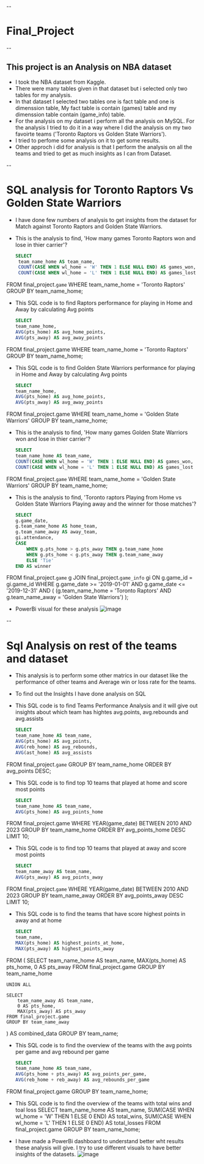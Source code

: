 --
  # Final_Project

--
  ## This project is an Analysis on NBA dataset 

* I took the NBA dataset from Kaggle.
* There were many tables given in that dataset but i selected only two tables for my analysis.
* In that dataset I selected two tables one is fact table and one is dimenssion table, My fact table is contain (games) table and my dimenssion table contain (game_info) table. 
* For the analysis on my dataset i perform all the analysis on MySQL. For the analysis I tried to do it in a way where I did the analysis on my two favoirte teams 
  ('Toronto Raptors vs Golden State Warriors'). 
* I tried to perfome some analysis on it to get some results. 
* Other approch i did for analysis is that I perform the analysis on all the teams and tried to get as much insights as I can from Dataset.


--
 # SQL analysis for Toronto Raptors Vs Golden State Warriors 

 * I have done few numbers of analysis to get insights from the dataset for Match against Toronto Raptors and Golden State Warriors.

 * This is the analysis to find, 'How many games Toronto Raptors won and lose in thier carrier'?
   ```sql
   SELECT
    team_name_home AS team_name,
    COUNT(CASE WHEN wl_home = 'W' THEN 1 ELSE NULL END) AS games_won,
    COUNT(CASE WHEN wl_home = 'L' THEN 1 ELSE NULL END) AS games_lost
FROM final_project.`game`
WHERE team_name_home = 'Toronto Raptors'
GROUP BY team_name_home;


 * This SQL code is to find Raptors performance for playing in Home and Away by calculating Avg points 
      ```sql
      SELECT
    team_name_home,
    AVG(pts_home) AS avg_home_points,
    AVG(pts_away) AS avg_away_points
FROM final_project.game
WHERE team_name_home = 'Toronto Raptors' 
GROUP BY team_name_home;


  * This SQL code is to find Golden State Warriors performance for playing in Home and Away by calculating Avg points 
      ```sql
      SELECT
    team_name_home,
    AVG(pts_home) AS avg_home_points,
    AVG(pts_away) AS avg_away_points
FROM final_project.game
WHERE team_name_home = 'Golden State Warriors' 
GROUP BY team_name_home;



  * This is the analysis to find, 'How many games Golden State Warriors won and lose in thier carrier'?
    ```sql
    SELECT
    team_name_home AS team_name,
    COUNT(CASE WHEN wl_home = 'W' THEN 1 ELSE NULL END) AS games_won,
    COUNT(CASE WHEN wl_home = 'L' THEN 1 ELSE NULL END) AS games_lost
FROM final_project.`game`
WHERE team_name_home = 'Golden State Warriors'
GROUP BY team_name_home;

  * This is the analysis to find, 'Toronto raptors Playing from Home vs Golden State Warriors Playing away and the winner for those matches'?
    ```sql
    SELECT
    g.game_date,
    g.team_name_home AS home_team,
    g.team_name_away AS away_team,
    gi.attendance,
    CASE
        WHEN g.pts_home > g.pts_away THEN g.team_name_home
        WHEN g.pts_home < g.pts_away THEN g.team_name_away
        ELSE 'Tie'
    END AS winner
FROM final_project.`game` g
JOIN final_project.`game_info` gi ON g.game_id = gi.game_id
WHERE g.game_date >= '2019-01-01' AND g.game_date <= '2019-12-31'
    AND (
        (g.team_name_home = 'Toronto Raptors' AND g.team_name_away = 'Golden State Warriors')
        );


  * PowerBi visual for these analysis
    ![image](https://github.com/Suffwan/Final_Project/assets/135911236/5fab3752-9849-4213-9c86-ec3d524ef30a)

-- 
  # Sql Analysis on rest of the teams and dataset

  * This analysis is to perform some other matrics in our dataset like the performance of other teams and Average win or loss rate for the teams.
   
  * To find out the Insights I have done analysis on SQL
   
  * This SQL code is to find Teams Performance Analysis and it will give out insights about which team has hightes avg.points, avg.rebounds and avg.assists
      ```sql
      SELECT
    team_name_home AS team_name,
    AVG(pts_home) AS avg_points,
    AVG(reb_home) AS avg_rebounds,
    AVG(ast_home) AS avg_assists
FROM final_project.`game`
GROUP BY team_name_home
ORDER BY avg_points DESC;

  * This SQL code is to find top 10 teams that played at home and score most points 
    ```sql
    SELECT
    team_name_home AS team_name,
    AVG(pts_home) AS avg_points_home
FROM final_project.game
WHERE YEAR(game_date) BETWEEN 2010 AND 2023
GROUP BY team_name_home
ORDER BY avg_points_home DESC
LIMIT 10;

  * This SQL code is to find top 10 teams that played at away and score most points 
    ```sql
    SELECT
    team_name_away AS team_name,
    AVG(pts_away) AS avg_points_away
FROM final_project.`game`
WHERE YEAR(game_date) BETWEEN 2010 AND 2023
GROUP BY team_name_away
ORDER BY avg_points_away DESC
LIMIT 10;

  * This SQL code is to find the teams that have score highest points in away and at home 
    ```sql
    SELECT
    team_name,
    MAX(pts_home) AS highest_points_at_home,
    MAX(pts_away) AS highest_points_away
FROM (
    SELECT
        team_name_home AS team_name,
        MAX(pts_home) AS pts_home,
        0 AS pts_away
    FROM final_project.game
    GROUP BY team_name_home

    UNION ALL

    SELECT
        team_name_away AS team_name,
        0 AS pts_home,
        MAX(pts_away) AS pts_away
    FROM final_project.game
    GROUP BY team_name_away
) AS combined_data
GROUP BY team_name;


  * This SQL code is to find the overview of the teams with the avg points per game and avg rebound per game 
    ```sql
    SELECT
    team_name_home AS team_name,
    AVG(pts_home + pts_away) AS avg_points_per_game,
    AVG(reb_home + reb_away) AS avg_rebounds_per_game
FROM final_project.game
GROUP BY team_name_home;

  * This SQL code is to find the overview of the teams with total wins and toal loss
    SELECT
    team_name_home AS team_name,
    SUM(CASE WHEN wl_home = 'W' THEN 1 ELSE 0 END) AS total_wins,
    SUM(CASE WHEN wl_home = 'L' THEN 1 ELSE 0 END) AS total_losses
FROM final_project.game
GROUP BY team_name_home;


* I have made a PowerBi dashboard to understand better wht results these analysis will give. I try to use different visuals to have better insights of the datasets.
    ![image](https://github.com/Suffwan/Final_Project/assets/135911236/64e56b6c-389c-462b-ae65-4b5d6d24a8a3)


    

   


